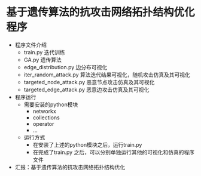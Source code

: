 # 基于遗传算法的抗攻击网络拓扑结构优化程序
* 程序文件介绍
    * train.py 迭代训练
    * GA.py 遗传算法
    * edge_distribution.py 边分布可视化
    * iter_random_attack.py 算法迭代结果可视化，随机攻击仿真及其可视化
    * targeted_node_attack.py 恶意节点攻击仿真及其可视化
    * targeted_edge_attack.py 恶意边攻击仿真及其可视化
* 程序运行
    * 需要安装的python模块
        * networkx
        * collections
        * operator
        * ...
    * 运行方式
        * 在安装了上述的python模块之后，运行train.py
        * 在完成了train.py 之后，可以分别单独运行其他的可视化和仿真的程序文件
* 汇报：基于遗传算法的抗攻击网络拓扑结构优化